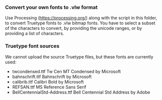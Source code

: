 ### Convert your own fonts to .vlw format

Use Processing (https://processing.org/) along with the script in this folder, to convert Truetype fonts to .vlw bitmap fonts.
You have to select a subset of the characters to convert, by providing the unicode ranges, or by providing a list of characters.

### Truetype font sources

We cannot upload the source Truetype files, but these fonts are currently used:

- twcondensed.ttf  Tw Cen MT Condensed by Microsoft
- bahnschrift.ttf  Bahnschrift by Microsoft
- calibrib.ttf  Calibri Bold by Microsoft
- REFSAN.ttf   MS Reference Sans Serif
- BellCentennialStd-Address.ttf  Bell Centennial Std Address by Adobe

